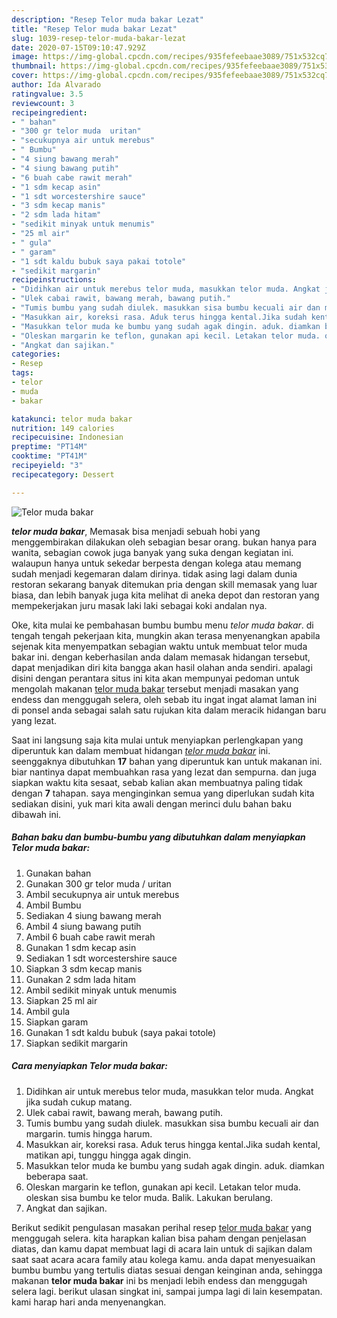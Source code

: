 ```yaml
---
description: "Resep Telor muda bakar Lezat"
title: "Resep Telor muda bakar Lezat"
slug: 1039-resep-telor-muda-bakar-lezat
date: 2020-07-15T09:10:47.929Z
image: https://img-global.cpcdn.com/recipes/935fefeebaae3089/751x532cq70/telor-muda-bakar-foto-resep-utama.jpg
thumbnail: https://img-global.cpcdn.com/recipes/935fefeebaae3089/751x532cq70/telor-muda-bakar-foto-resep-utama.jpg
cover: https://img-global.cpcdn.com/recipes/935fefeebaae3089/751x532cq70/telor-muda-bakar-foto-resep-utama.jpg
author: Ida Alvarado
ratingvalue: 3.5
reviewcount: 3
recipeingredient:
- " bahan"
- "300 gr telor muda  uritan"
- "secukupnya air untuk merebus"
- " Bumbu"
- "4 siung bawang merah"
- "4 siung bawang putih"
- "6 buah cabe rawit merah"
- "1 sdm kecap asin"
- "1 sdt worcestershire sauce"
- "3 sdm kecap manis"
- "2 sdm lada hitam"
- "sedikit minyak untuk menumis"
- "25 ml air"
- " gula"
- " garam"
- "1 sdt kaldu bubuk saya pakai totole"
- "sedikit margarin"
recipeinstructions:
- "Didihkan air untuk merebus telor muda, masukkan telor muda. Angkat jika sudah cukup matang."
- "Ulek cabai rawit, bawang merah, bawang putih."
- "Tumis bumbu yang sudah diulek. masukkan sisa bumbu kecuali air dan margarin. tumis hingga harum."
- "Masukkan air, koreksi rasa. Aduk terus hingga kental.Jika sudah kental, matikan api, tunggu hingga agak dingin."
- "Masukkan telor muda ke bumbu yang sudah agak dingin. aduk. diamkan beberapa saat."
- "Oleskan margarin ke teflon, gunakan api kecil. Letakan telor muda. oleskan sisa bumbu ke telor muda. Balik. Lakukan berulang."
- "Angkat dan sajikan."
categories:
- Resep
tags:
- telor
- muda
- bakar

katakunci: telor muda bakar 
nutrition: 149 calories
recipecuisine: Indonesian
preptime: "PT14M"
cooktime: "PT41M"
recipeyield: "3"
recipecategory: Dessert

---
```



![Telor muda bakar](https://img-global.cpcdn.com/recipes/935fefeebaae3089/751x532cq70/telor-muda-bakar-foto-resep-utama.jpg)

<b><i>telor muda bakar</i></b>, Memasak bisa menjadi sebuah hobi yang menggembirakan dilakukan oleh sebagian besar orang. bukan hanya para wanita, sebagian cowok juga banyak yang suka dengan kegiatan ini. walaupun hanya untuk sekedar berpesta dengan kolega atau memang sudah menjadi kegemaran dalam dirinya. tidak asing lagi dalam dunia restoran sekarang banyak ditemukan pria dengan skill memasak yang luar biasa, dan lebih banyak juga kita melihat di aneka depot dan restoran yang mempekerjakan juru masak laki laki sebagai koki andalan nya.



Oke, kita mulai ke pembahasan bumbu bumbu menu <i>telor muda bakar</i>. di tengah tengah pekerjaan kita, mungkin akan terasa menyenangkan apabila sejenak kita menyempatkan sebagian waktu untuk membuat telor muda bakar ini. dengan keberhasilan anda dalam memasak hidangan tersebut, dapat menjadikan diri kita bangga akan hasil olahan anda sendiri. apalagi disini dengan perantara situs ini kita akan mempunyai pedoman untuk mengolah makanan <u>telor muda bakar</u> tersebut menjadi masakan yang endess dan menggugah selera, oleh sebab itu ingat ingat alamat laman ini di ponsel anda sebagai salah satu rujukan kita dalam meracik hidangan baru yang lezat.


Saat ini langsung saja kita mulai untuk menyiapkan perlengkapan yang diperuntuk kan dalam membuat hidangan <u><i>telor muda bakar</i></u> ini. seenggaknya dibutuhkan <b>17</b> bahan yang diperuntuk kan untuk makanan ini. biar nantinya dapat membuahkan rasa yang lezat dan sempurna. dan juga siapkan waktu kita sesaat, sebab kalian akan membuatnya paling tidak dengan <b>7</b> tahapan. saya menginginkan semua yang diperlukan sudah kita sediakan disini, yuk mari kita awali dengan merinci dulu bahan baku dibawah ini.

<!--inarticleads1-->

##### Bahan baku dan bumbu-bumbu yang dibutuhkan dalam menyiapkan Telor muda bakar:

1. Gunakan  bahan
1. Gunakan 300 gr telor muda / uritan
1. Ambil secukupnya air untuk merebus
1. Ambil  Bumbu
1. Sediakan 4 siung bawang merah
1. Ambil 4 siung bawang putih
1. Ambil 6 buah cabe rawit merah
1. Gunakan 1 sdm kecap asin
1. Sediakan 1 sdt worcestershire sauce
1. Siapkan 3 sdm kecap manis
1. Gunakan 2 sdm lada hitam
1. Ambil sedikit minyak untuk menumis
1. Siapkan 25 ml air
1. Ambil  gula
1. Siapkan  garam
1. Gunakan 1 sdt kaldu bubuk (saya pakai totole)
1. Siapkan sedikit margarin




<!--inarticleads2-->

##### Cara menyiapkan Telor muda bakar:

1. Didihkan air untuk merebus telor muda, masukkan telor muda. Angkat jika sudah cukup matang.
1. Ulek cabai rawit, bawang merah, bawang putih.
1. Tumis bumbu yang sudah diulek. masukkan sisa bumbu kecuali air dan margarin. tumis hingga harum.
1. Masukkan air, koreksi rasa. Aduk terus hingga kental.Jika sudah kental, matikan api, tunggu hingga agak dingin.
1. Masukkan telor muda ke bumbu yang sudah agak dingin. aduk. diamkan beberapa saat.
1. Oleskan margarin ke teflon, gunakan api kecil. Letakan telor muda. oleskan sisa bumbu ke telor muda. Balik. Lakukan berulang.
1. Angkat dan sajikan.




Berikut sedikit pengulasan masakan perihal resep <u>telor muda bakar</u> yang menggugah selera. kita harapkan kalian bisa paham dengan penjelasan diatas, dan kamu dapat membuat lagi di acara lain untuk di sajikan dalam saat saat acara acara family atau kolega kamu. anda dapat menyesuaikan bumbu bumbu yang tertulis diatas sesuai dengan keinginan anda, sehingga makanan <b>telor muda bakar</b> ini bs menjadi lebih endess dan menggugah selera lagi. berikut ulasan singkat ini, sampai jumpa lagi di lain kesempatan. kami harap hari anda menyenangkan.
